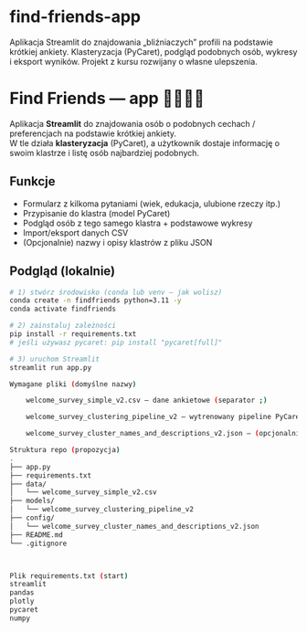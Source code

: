 # find-friends-app
Aplikacja Streamlit do znajdowania „bliźniaczych” profili na podstawie krótkiej ankiety. Klasteryzacja (PyCaret), podgląd podobnych osób, wykresy i eksport wyników. Projekt z kursu rozwijany o własne ulepszenia.

# Find Friends — app 🫱🏻‍🫲🏻

Aplikacja **Streamlit** do znajdowania osób o podobnych cechach / preferencjach na podstawie krótkiej ankiety.  
W tle działa **klasteryzacja** (PyCaret), a użytkownik dostaje informację o swoim klastrze i listę osób najbardziej podobnych.

## Funkcje
- Formularz z kilkoma pytaniami (wiek, edukacja, ulubione rzeczy itp.)
- Przypisanie do klastra (model PyCaret)
- Podgląd osób z tego samego klastra + podstawowe wykresy
- Import/eksport danych CSV
- (Opcjonalnie) nazwy i opisy klastrów z pliku JSON

## Podgląd (lokalnie)
```bash
# 1) stwórz środowisko (conda lub venv – jak wolisz)
conda create -n findfriends python=3.11 -y
conda activate findfriends

# 2) zainstaluj zależności
pip install -r requirements.txt
# jeśli używasz pycaret: pip install "pycaret[full]"

# 3) uruchom Streamlit
streamlit run app.py

Wymagane pliki (domyślne nazwy)

    welcome_survey_simple_v2.csv – dane ankietowe (separator ;)

    welcome_survey_clustering_pipeline_v2 – wytrenowany pipeline PyCaret (ładowany przez load_model)

    welcome_survey_cluster_names_and_descriptions_v2.json – (opcjonalnie) słownik nazw i opisów klastrów

Struktura repo (propozycja)
.
├── app.py
├── requirements.txt
├── data/
│   └── welcome_survey_simple_v2.csv
├── models/
│   └── welcome_survey_clustering_pipeline_v2
├── config/
│   └── welcome_survey_cluster_names_and_descriptions_v2.json
├── README.md
└── .gitignore



Plik requirements.txt (start)
streamlit
pandas
plotly
pycaret
numpy

